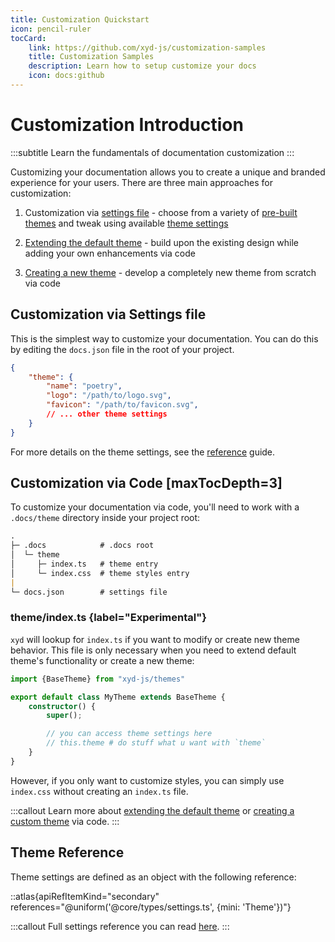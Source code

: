 ```yaml
---
title: Customization Quickstart
icon: pencil-ruler
tocCard: 
    link: https://github.com/xyd-js/customization-samples
    title: Customization Samples
    description: Learn how to setup customize your docs
    icon: docs:github
---
```


# Customization Introduction
:::subtitle
Learn the fundamentals of documentation customization
:::

Customizing your documentation allows you to create a unique and branded experience for your users.
There are three main approaches for customization:

1. Customization via [settings file](/docs/guides/settings) - choose from a variety of [pre-built themes](/docs/guides/themes) 
and tweak using available [theme settings](/docs/guides/customization-introduction#theme-reference)

2. [Extending the default theme](/docs/guides/theme-api) - build upon the existing design while adding your own enhancements via code

3. [Creating a new theme](/docs/guides/custom-theme) - develop a completely new theme from scratch via code

## Customization via Settings file
This is the simplest way to customize your documentation.
 You can do this by editing the `docs.json` file in the root of your project.

```json
{
    "theme": {
        "name": "poetry",
        "logo": "/path/to/logo.svg",
        "favicon": "/path/to/favicon.svg",
        // ... other theme settings
    }
}
```
For more details on the theme settings, see the [reference](/docs/guides/customization-quickstart#theme-reference) guide.

## Customization via Code [maxTocDepth=3]
To customize your documentation via code, you'll need to work with a `.docs/theme` directory inside your project root:
```md [descHead="CSS Tokens" desc="List of all available css tokens you can find [here](https://github.com/livesession/xyd/blob/master/packages/xyd-themes/src/styles/tokens.css)."]
.
├─ .docs            # .docs root
│  └─ theme
│     ├─ index.ts   # theme entry
│     └─ index.css  # theme styles entry
|
└─ docs.json        # settings file
```

### theme/index.ts {label="Experimental"}
<code>xyd</code> will lookup for `index.ts` if you want to modify or create new theme behavior. 
This file is only necessary when you need to extend default theme's functionality or create a new theme:

```ts
import {BaseTheme} from "xyd-js/themes"

export default class MyTheme extends BaseTheme {
    constructor() {
        super();

        // you can access theme settings here
        // this.theme # do stuff what u want with `theme`
    }
}
```

However, if you only want to customize styles, you can simply use `index.css` without creating an `index.ts` file.


:::callout
Learn more about [extending the default theme](/docs/guides/theme-api)
or [creating a custom theme](/docs/guides/custom-theme) via code.
:::

## Theme Reference

Theme settings are defined as an object with the following reference:

::atlas{apiRefItemKind="secondary" references="@uniform('@core/types/settings.ts', {mini: 'Theme'})"}

:::callout
Full settings reference you can read [here](/docs/reference/core/settings).
:::